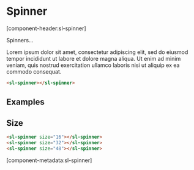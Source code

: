 # Spinner

[component-header:sl-spinner]

Spinners...

Lorem ipsum dolor sit amet, consectetur adipiscing elit, sed do eiusmod tempor incididunt ut labore et dolore magna aliqua. Ut enim ad minim veniam, quis nostrud exercitation ullamco laboris nisi ut aliquip ex ea commodo consequat.

```html preview
<sl-spinner></sl-spinner>
```

## Examples

## Size

```html preview
<sl-spinner size="16"></sl-spinner>
<sl-spinner size="32"></sl-spinner>
<sl-spinner size="48"></sl-spinner>
```

[component-metadata:sl-spinner]

